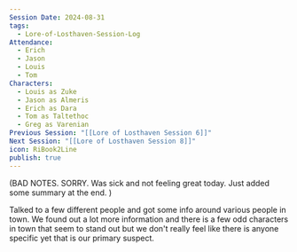 ```yaml
---
Session Date: 2024-08-31
tags:
  - Lore-of-Losthaven-Session-Log
Attendance:
  - Erich
  - Jason
  - Louis
  - Tom
Characters:
  - Louis as Zuke
  - Jason as Almeris
  - Erich as Dara
  - Tom as Taltethoc
  - Greg as Varenian
Previous Session: "[[Lore of Losthaven Session 6]]"
Next Session: "[[Lore of Losthaven Session 8]]"
icon: RiBook2Line
publish: true
---
```

(BAD NOTES. SORRY. Was sick and not feeling great today. Just added some summary at the end. )

Talked to a few different people and got some info around various people in town. We found out a lot more information and there is a few odd characters in town that seem to stand out but we don't really feel like there is anyone specific yet that is our primary suspect.





